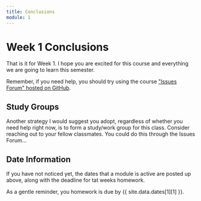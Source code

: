 ```yaml
---
title: Conclusions
module: 1
---
```


# Week 1 Conclusions

That is it for Week 1. I hope you are excited for this course and everything we are going to learn this semester.

Remember, if you need help, you should try using the course ["Issues Forum" hosted on GitHub](https://github.com/Montana-Media-Arts/441-WebTech/issues).

## Study Groups

Another strategy I would suggest you adopt, regardless of whether you need help right now, is to form a study/work group for this class. Consider reaching out to your fellow classmates. You could do this through the Issues Forum...

## Date Information

If you have not noticed yet, the dates that a module is active are posted up above, along with the deadline for tat weeks homework.

As a gentle reminder, you homework is due by {{ site.data.dates[1][1] }}.
